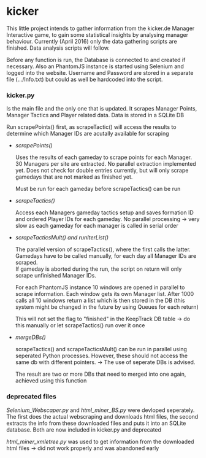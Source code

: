 
# kicker
This little project intends to gather information from the kicker.de Manager Interactive game, to gain some statistical insights by analysing manager behaviour.
Currently (April 2016) only the data gathering scripts are finished. Data analysis scripts will follow.

Before any function is run, the Database is connected to and created if necessary. Also an PhantomJS instance is started using Selenium and logged into the website. Username and Password are stored in 
a separate file (.../Info.txt) but could as well be hardcoded into the script.


### kicker.py 

Is the main file and the only one that is updated. It scrapes Manager Points, Manager Tactics and Player related data. Data is stored in a SQLite DB

Run scrapePoints() first, as scrapeTactic() will access the results to determine which Manager IDs are acutally available for scraping

* *scrapePoints()*

	Uses the results of each gameday to scrape points for each Manager. 30 Managers per site are extracted. No parallel extraction implemented yet.
	Does not check for double entries currently, but will only scrape gamedays that are not marked as finished yet.
 
	Must be run for each gameday before scrapeTactics() can be run

* *scrapeTactics()*

	Access each Managers gameday tactics setup and saves formation ID and ordered Player IDs for each gameday. 
	No parallel processing -> very slow as each gameday for each manager is called in serial order


* *scrapeTacticsMult() and runIterList()*

	The parallel version of scrapeTactics(), where the first calls the latter. Gamedays have to be called manually, for each day all Manager IDs are scraped.  
	If gameday is aborted during the run, the script on return will only scrape unfinished Manager IDs. 
  
	For each PhantomJS instance 10 windows are opened in parallel to scrape information. Each window gets its own Manager list. 
	After 1000 calls all 10 windows return a list which is then stored in the DB (this system might be changed in the future by using Queues for each return) 
  
	This will not set the flag to "finished" in the KeepTrack DB table -> do this manually or let scrapeTactics() run over it once 


* *mergeDBs()*

	scrapeTactics() and scrapeTacticsMult() can be run in parallel using seperated Python processes. However, these should not access the same db with different pointers.
	-> The use of seperate DBs is advised.

	The result are two or more DBs that need to merged into one again, achieved using this function


### deprecated files

*Selenium_Webscaper.py* and *html_miner_BS.py*  were devloped seperately. The first does the actual 
webscraping and downloads html files, the second extracts the info from these downloaded files and puts it into an SQLite
database. Both are now included in kicker.py and deprecated

*html_miner_xmletree.py* was used to get information from the downloaded html files -> did not work properly and was abandoned early